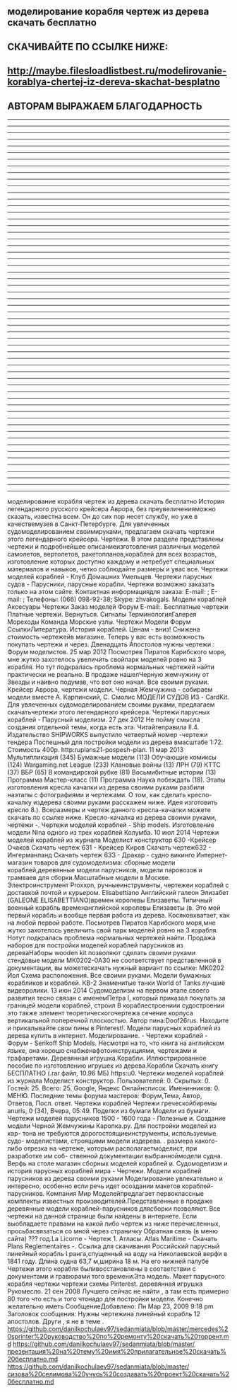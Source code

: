 моделирование корабля чертеж из дерева скачать бесплатно
--------------------------------------------------
СКАЧИВАЙТЕ ПО ССЫЛКЕ НИЖЕ:
--------------------------------------------------
http://maybe.filesloadlistbest.ru/modelirovanie-korablya-chertej-iz-dereva-skachat-besplatno
--------------------------------------------------
АВТОРАМ ВЫРАЖАЕМ БЛАГОДАРНОСТЬ
--------------------------------------------------
--------------------------------------------------
--------------------------------------------------
--------------------------------------------------
--------------------------------------------------
--------------------------------------------------
--------------------------------------------------
--------------------------------------------------
--------------------------------------------------
--------------------------------------------------
--------------------------------------------------
--------------------------------------------------
--------------------------------------------------
--------------------------------------------------
--------------------------------------------------
--------------------------------------------------
--------------------------------------------------
--------------------------------------------------
--------------------------------------------------
--------------------------------------------------
--------------------------------------------------
--------------------------------------------------
--------------------------------------------------
--------------------------------------------------
--------------------------------------------------
--------------------------------------------------
--------------------------------------------------
--------------------------------------------------
--------------------------------------------------
--------------------------------------------------
--------------------------------------------------
--------------------------------------------------
--------------------------------------------------
--------------------------------------------------
--------------------------------------------------
--------------------------------------------------
--------------------------------------------------
--------------------------------------------------
--------------------------------------------------
--------------------------------------------------
--------------------------------------------------
--------------------------------------------------
--------------------------------------------------
--------------------------------------------------
--------------------------------------------------
--------------------------------------------------
--------------------------------------------------
--------------------------------------------------
--------------------------------------------------
--------------------------------------------------
--------------------------------------------------
--------------------------------------------------
--------------------------------------------------
--------------------------------------------------
--------------------------------------------------
--------------------------------------------------
--------------------------------------------------
--------------------------------------------------
моделирование корабля чертеж из дерева скачать бесплатно История легендарного русского крейсера Аврора, без преувеличенияможно сказать, известна всем. Он до сих пор несет службу, но уже в качествемузея в Санкт-Петербурге. Для увлеченных судомоделированием своимируками, предлагаем скачать чертежи этого легендарного крейсера. Чертежи. В этом разделе представлены чертежи и подробнейшее описаниеизготовления различных моделей самолетов, вертолетов, ракетопланов,кораблей для всех возрастов, изготовление которых доступно каждому и нетребует специальных материалов и навыков, четко соблюдайте размеры и увас все. Чертежи моделей кораблей - Клуб Домашних Умельцев. Чертежи парусных судов - Парусники, парусные корабли. Чертежи возможно заказать только на этом сайте. Контактная информациядля заказа: E-mail: ; E-mail: ; Телефоны: (066) 098-92-38; Skype: zhvakogals. Модели кораблей Аксесуары  Чертежи  Заказ моделей  Форум E-mail:. Бесплатные чертежи  Платные чертежи. Вернуться. Сигналы ТерминологияГалерея Мореходы Команда Морские узлы. Чертежи Модели Форум СсылкиЛитература. История кораблей. Ценам - вниз! Снижена стоимость чертежейв магазине. Теперь у вас есть возможность покупать чертежи и через. Двенадцать Апостолов нужны чертежи : Форум моделистов. 25 мар 2012  Посмотрев Пиратов Карибского моря, мне жутко захотелось увеличить свойпарк моделей ровно на 3 корабля. Но тут подкралась проблема нормальных чертежей найти практически не реально. В продаже нашелЧерную жемчужину от Звезды и наивно подумав, что вот оно начал. Все своими руками.  Крейсер Аврора, чертежи модели. Черная Жемчужина - собираем модели вместе
А. Карпинский, С. Смолис МОДЕЛИ СУДОВ ИЗ  - CardKit. Для увлеченных судомоделированием своими руками, предлагаем скачатьчертежи этого легендарного крейсера. Чертежи парусных кораблей - Парусный моделизм. 27 дек 2012  Не пойму смысла создания отдельной темы, когда есть эта. Читайтеправила II.4. Издательство SHIPWORKS выпустило четвертый номер -чертежи тендера Поспешный для постройки модели из дерева вмасштабе 1:72. Стоимость 400р. http:ruplans21-pospesh-plan. 11 мар 2013   Мультипликация (345)  Бумажные модели (113)  Обучающие комиксы (124)  Wargaming.net League (233)  Клановые войны (13)  ЛРН (79)  КТТС (37) ВБР (65)  В командирской рубке (81)  Восьмибитные истории (13) Программа Мастер-класс (11)  Программа Наука побеждать (18). Этапы изготовления кресла качалки из дерева своими руками разбили наэтапы с фотографиями и чертежами.  О том, как сделать кресло- качалку издерева своими руками расскажем ниже. Идея изготовить кресло  8.). Всеразмеры и чертеж данного кресла-качалки можете скачать по ссылке ниже. Кресло-качалка из дерева своими руками, чертежи  -. Чертежи моделей кораблей - Ship models. Изготовление модели Nina одного из трех кораблей Колумба. 10 июл 2014  Чертежи моделей кораблей из журнала Моделист конструктор 630 -Крейсер Очаков Скачать чертеж 631 - Крейсер Киров Скачать чертеж632 - Ингерманланд Скачать чертеж 633 - Дракар - судно викинго
Интернет-магазин товаров для судомоделизма: сборные модели кораблей,деревянные модели парусников, модели паровозов и трамваев для сборки.Масштабные модели в Москве. Электроинструмент Proxxon, ручныеинструменты, чертежеи кораблей c доставкой почтой и курьером. Elisabettiano Английский галеон Элизабет (GALEONE ELISABETTIANO)времен королевы Елизаветы. Типичный военный корабль временанглийской королевы Елизаветы (в. Это мой первый корабль и вообще первая работа из дерева. Косяковхватает, как на любой первой работе. Посмотрев Пиратов Карибского моря,мне жутко захотелось увеличить свой парк моделей ровно на 3 корабля. Нотут подкралась проблема  нормальных чертежей найти. Продажа наборов для постройки моделей кораблей парусников из дереваНаборы wooden kit позволяют сделать своими руками стендовые модели МК0202-0А30 не соответствует представленной в документации, вы можетескачать нужный вариант по ссылке: MK0202 Йол Схема расположения. Все своими руками.  Модели бумажных корабликов и кораблей. КВ-2  Знаменитые танки World of Tanks  лучшие видеоролики. 13 июн 2014  Судомоделизм на первом этапе своего развития тесно связан с именемПетра I, который приказал покупать за границей модели кораблей, строил В кораблестроениии судостроении это также элемент теоретическогочертежа  сечение корпуса вертикальной поперечной плоскостью. Автор пина:Doof26rus. Находите и прикалывайте свои пины в Pinterest!. Модели парусных кораблей из дерева  купить в интернет. Моделирование. -
Чертежи кораблей - Форум - Serikoff Ship Models. Несмотря на то, что книга на английском языке, она хорошо снабженафотоинструкциями, чертежами и трафаретами.  Деревянная игрушка.Корабли. Иллюстрированное пособие по изготовлению игрушек из дерева.Корабли Скачать книгу БЕСПЛАТНО (.rar файл, 10.96 МБ) https:u0. Чертежи моделей кораблей из журнала Моделист конструктор. Пользователей: 0. Скрытых: 0. Гостей: 25. Всего: 25. Google, Яндекс Онлайнсписок. Именинников: 0. МЕНЮ. Последние темы форума мастеров: Форум,Тема, Автор, Ответов, Посл. ответ. Чертежи кораблей  Чертежи греческойбиремы  anuris, 0 (34), Вчера, 05:49. Поделки из бумаги  Модели из бумаги. Чертежи моделей парусников 1500 - 1600 года - Полезные и. Создание модели Черной Жемчужины  Каропка.ру. Для постройки моделей из кар- тона не требуются дорогостоящиеинструменты, используемые судо- моделистами, строящими модели издерева. . размера какого-либо отрезка на чертеже, которым располагаетмоделист, при разработке им соб- ственной документации выбранноймодели судна. Верфь на столе  магазин сборных моделей кораблей и. Судомоделизм и история парусных кораблей мира - Чертежи. Модели кораблей парусников из дерева своими руками
Моделирование увлекательно и интересно, особенно если речь идет осоздании макетов кораблей-парусников. Компания Мир Моделейпредлагает первоклассные комплекты известных производителей.Представленные в продаже деревянные модели кораблей-парусников длясборки позволяют. Все чертежи на данной странице были найдены в интернете. Если выобладаете правами на какой либо чертеж из ниже перечисленных, просьбасвязаться со мной через страничку Обратная связь (в меню сайта) ??? год.La Licorne - Чертеж 1. Атласы. Atlas Maritime - Скачать Plans Reglementaires -. Ссылка для скачивания  Российский парусный линейный корабль I ранга,спущенный на воду на Николаевской верфи в 1841 году. Длина судна 63,7 м,ширина 18 м. На его нижней палубе  Чертежи этого корабля быливосстановлены в соответствии с документами и гравюрами того времени.Эта модель. Макет парусного корабля чертежи  чертежи схемы  Pinterest. деревянная игрушка  Рукомесло. 21 сен 2008  Лучшего сейчас не найти , а там есть примерно 80 того что есть и того чтонадо для постройки модели. Конечно желательно иметь  СообщениеДобавлено: Пн Мар 23, 2009 9:18 pm Заголовок сообщения: Нужны чертежина линейный корабль 12 апостолов. Други , я не в теме .
https://github.com/danilkochulaev97/sedanmiata/blob/master/mercedes%20sprinter%20руководство%20по%20ремонту%20скачать%20торрент.md
https://github.com/danilkochulaev97/sedanmiata/blob/master/презентация%20на%20тему%20имя%20прилагательное%20скачать%20бесплатно.md
https://github.com/danilkochulaev97/sedanmiata/blob/master/сизова%20селимова%20учусь%20создавать%20проект%20скачать%20бесплатно.md